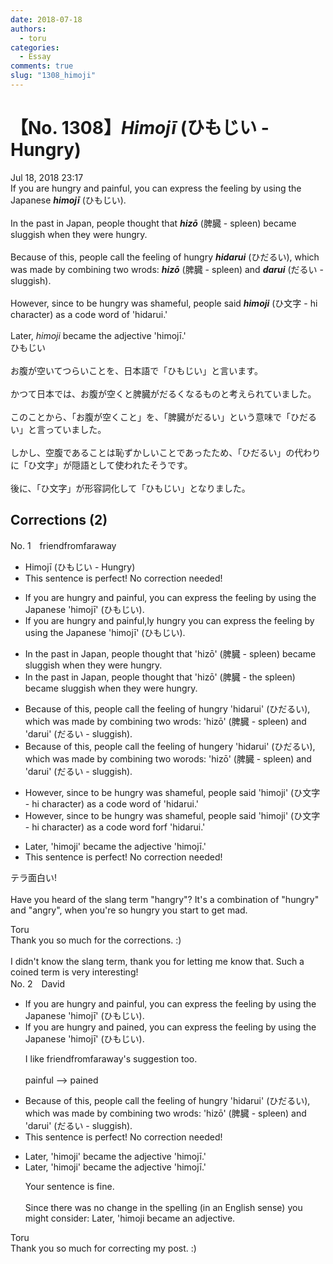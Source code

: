 ```yaml
---
date: 2018-07-18
authors:
  - toru
categories:
  - Essay
comments: true
slug: "1308_himoji"
---
```


# 【No. 1308】<strong><em>Himojī</strong></em> (ひもじい - Hungry)
<div class="date">Jul 18, 2018 23:17</div>
<div id="post"><div id="body_show_ori">
If you are hungry and painful, you can express the feeling by using the Japanese <strong><em>himojī</em></strong> (ひもじい).<br/><br/>In the past in Japan, people thought that <strong><em>hizō</em></strong> (脾臓 - spleen) became sluggish when they were hungry.<br/><br/>Because of this, people call the feeling of hungry <strong><em>hidarui</em></strong> (ひだるい), which was made by combining two wrods: <strong><em>hizō</em></strong> (脾臓 - spleen) and <strong><em>darui</em></strong> (だるい - sluggish).<br/><br/>However, since to be hungry was shameful, people said <strong><em>himoji</em></strong> (ひ文字 - hi character) as a code word of 'hidarui.'<br/><br/>Later, <em>himoji</em> became the adjective 'himojī.'
</div></div>

<!-- more -->

<div id="post_ja"><div id="body_show_mo">
ひもじい<br/><br/>お腹が空いてつらいことを、日本語で「ひもじい」と言います。<br/><br/>かつて日本では、お腹が空くと脾臓がだるくなるものと考えられていました。<br/><br/>このことから、「お腹が空くこと」を、「脾臓がだるい」という意味で「ひだるい」と言っていました。<br/><br/>しかし、空腹であることは恥ずかしいことであったため、「ひだるい」の代わりに「ひ文字」が隠語として使われたそうです。<br/><br/>後に、「ひ文字」が形容詞化して「ひもじい」となりました。
</div></div>

## Corrections (2)
<div id="block"><div class="first_name"> No. 1　<span class="just_name">friendfromfaraway</span></div><div id="block2">
<ul class="correction_field">
<li class="incorrect">Himojī (ひもじい - Hungry)</li>
<li class="corrected perfect">This sentence is perfect! No correction needed!</li>
</ul>
<ul class="correction_field">
<li class="incorrect">If you are hungry and painful, you can express the feeling by using the Japanese 'himojī' (ひもじい).</li>
<li class="corrected correct">
If you are <span class="f_gray"><span class="sline">hungry and </span></span>painful<span class="f_gray"><span class="sline">,</span></span><span class="f_red">ly</span> <span class="f_red">hungr</span>y<span class="f_red"> y</span>ou can express the feeling by using the Japanese 'himojī' (ひもじい).
</li>
</ul>
<ul class="correction_field">
<li class="incorrect">In the past in Japan, people thought that 'hizō' (脾臓 - spleen) became sluggish when they were hungry.</li>
<li class="corrected correct">
In the past in Japan, people thought that 'hizō' (脾臓 - <span class="f_red">the </span>spleen) became sluggish when they were hungry.
</li>
</ul>
<ul class="correction_field">
<li class="incorrect">Because of this, people call the feeling of hungry 'hidarui' (ひだるい), which was made by combining two wrods: 'hizō' (脾臓 - spleen) and 'darui' (だるい - sluggish).</li>
<li class="corrected correct">
Because of this, people call the feeling of hung<span class="f_red">e</span>r<span class="f_gray"><span class="sline">y</span></span> 'hidarui' (ひだるい), which was made by combining two w<span class="f_red">o</span>r<span class="f_gray"><span class="sline">o</span></span>ds: 'hizō' (脾臓 - spleen) and 'darui' (だるい - sluggish).
</li>
</ul>
<ul class="correction_field">
<li class="incorrect">However, since to be hungry was shameful, people said 'himoji' (ひ文字 - hi character) as a code word of 'hidarui.'</li>
<li class="corrected correct">
However, since to be hungry was shameful, people said 'himoji' (ひ文字 - hi character) as a code word <span class="f_red">f</span>o<span class="f_red">r</span><span class="f_gray"><span class="sline">f</span></span> 'hidarui.'
</li>
</ul>
<ul class="correction_field">
<li class="incorrect">Later, 'himoji' became the adjective 'himojī.'</li>
<li class="corrected perfect">This sentence is perfect! No correction needed!</li>
</ul>
<p class="comment_small">
 テラ面白い!
 <br/>
 <br/>
 Have you heard of the slang term "hangry"? It's a combination of "hungry" and "angry", when you're so hungry you start to get mad.
</p>

</div><div class="name"><span class="just_name">Toru</span><br>
Thank you so much for the corrections. :)<br/><br/>I didn't know the slang term, thank you for letting me know that. Such a coined term is very interesting!
</div>
</div>
<div id="block"><div class="first_name"> No. 2　<span class="just_name">David</span></div><div id="block2">
<ul class="correction_field">
<li class="incorrect">If you are hungry and painful, you can express the feeling by using the Japanese 'himojī' (ひもじい).</li>
<li class="corrected correct">
If you are hungry and pained, you can express the feeling by using the Japanese 'himojī' (ひもじい).
<p class="correction_comment">I like friendfromfaraway's suggestion too. <br/><br/>painful --&gt; pained</p>
</li>
</ul>
<ul class="correction_field">
<li class="incorrect">Because of this, people call the feeling of hungry 'hidarui' (ひだるい), which was made by combining two wrods: 'hizō' (脾臓 - spleen) and 'darui' (だるい - sluggish).</li>
<li class="corrected perfect">This sentence is perfect! No correction needed!</li>
</ul>
<ul class="correction_field">
<li class="incorrect">Later, 'himoji' became the adjective 'himojī.'</li>
<li class="corrected correct">
Later, 'himoji' became the adjective 'himojī.'
<p class="correction_comment">Your sentence is fine.<br/><br/>Since there was no change in the spelling (in an English sense) you might consider: Later, 'himoji became an adjective.</p>
</li>
</ul>
</div><div class="name"><span class="just_name">Toru</span><br>
Thank you so much for correcting my post. :)
</div>
</div>
